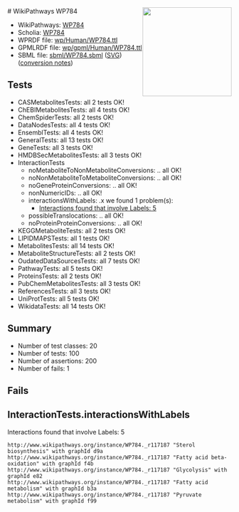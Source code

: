 <img style="float: right; width: 200px" src="../logo.png" />
# WikiPathways WP784

* WikiPathways: [WP784](https://identifiers.org/wikipathways:WP784)
* Scholia: [WP784](https://scholia.toolforge.org/wikipathways/WP784)
* WPRDF file: [wp/Human/WP784.ttl](../wp/Human/WP784.ttl)
* GPMLRDF file: [wp/gpml/Human/WP784.ttl](../wp/gpml/Human/WP784.ttl)
* SBML file: [sbml/WP784.sbml](../sbml/WP784.sbml) ([SVG](../sbml/WP784.svg)) ([conversion notes](../sbml/WP784.txt))

## Tests
* CASMetabolitesTests: all 2 tests OK!
* ChEBIMetabolitesTests: all 4 tests OK!
* ChemSpiderTests: all 2 tests OK!
* DataNodesTests: all 4 tests OK!
* EnsemblTests: all 4 tests OK!
* GeneralTests: all 13 tests OK!
* GeneTests: all 3 tests OK!
* HMDBSecMetabolitesTests: all 3 tests OK!
* InteractionTests
    * noMetaboliteToNonMetaboliteConversions: .. all OK!
    * noNonMetaboliteToMetaboliteConversions: .. all OK!
    * noGeneProteinConversions: .. all OK!
    * nonNumericIDs: .. all OK!
    * interactionsWithLabels: .x we found 1 problem(s):
        * [Interactions found that involve Labels: 5](#630d267c)
    * possibleTranslocations: .. all OK!
    * noProteinProteinConversions: .. all OK!
* KEGGMetaboliteTests: all 2 tests OK!
* LIPIDMAPSTests: all 1 tests OK!
* MetabolitesTests: all 14 tests OK!
* MetaboliteStructureTests: all 2 tests OK!
* OudatedDataSourcesTests: all 7 tests OK!
* PathwayTests: all 5 tests OK!
* ProteinsTests: all 2 tests OK!
* PubChemMetabolitesTests: all 3 tests OK!
* ReferencesTests: all 3 tests OK!
* UniProtTests: all 5 tests OK!
* WikidataTests: all 14 tests OK!


## Summary

* Number of test classes: 20
* Number of tests: 100
* Number of assertions: 200
* Number of fails: 1

## Fails

<a name="630d267c" />

## InteractionTests.interactionsWithLabels

Interactions found that involve Labels: 5
```
http://www.wikipathways.org/instance/WP784._r117187 "Sterol biosynthesis" with graphId d9a
http://www.wikipathways.org/instance/WP784._r117187 "Fatty acid beta-oxidation" with graphId f4b
http://www.wikipathways.org/instance/WP784._r117187 "Glycolysis" with graphId e82
http://www.wikipathways.org/instance/WP784._r117187 "Fatty acid metabolism" with graphId b3a
http://www.wikipathways.org/instance/WP784._r117187 "Pyruvate metabolism" with graphId f99
```

